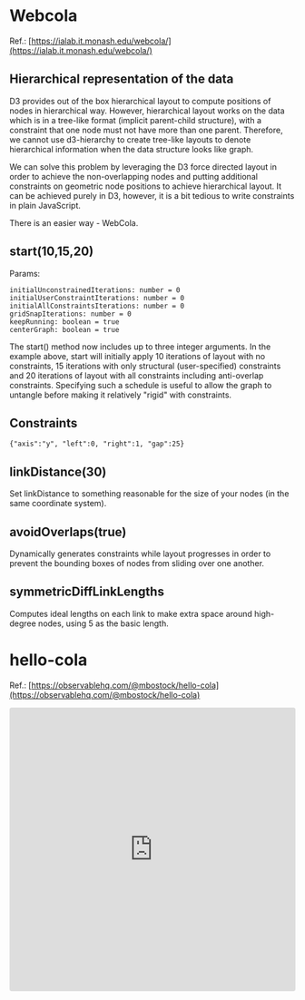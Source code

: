 # Webcola
Ref.: [https://ialab.it.monash.edu/webcola/](https://ialab.it.monash.edu/webcola/)

## Hierarchical representation of the data
D3 provides out of the box hierarchical layout to compute positions of nodes in hierarchical way. However, hierarchical layout works on the data which is in a tree-like format (implicit parent-child structure), with a constraint that one node must not have more than one parent. Therefore, we cannot use d3-hierarchy to create tree-like layouts to denote hierarchical information when the data structure looks like graph.

We can solve this problem by leveraging the D3 force directed layout in order to achieve the non-overlapping nodes and putting additional constraints on geometric node positions to achieve hierarchical layout. It can be achieved purely in D3, however, it is a bit tedious to write constraints in plain JavaScript.

There is an easier way - WebCola.

## start(10,15,20)
Params:
```
initialUnconstrainedIterations: number = 0
initialUserConstraintIterations: number = 0
initialAllConstraintsIterations: number = 0
gridSnapIterations: number = 0
keepRunning: boolean = true
centerGraph: boolean = true
```

The start() method now includes up to three integer arguments. In the example above, start will initially apply 10 iterations of layout with no constraints, 15 iterations with only structural (user-specified) constraints and 20 iterations of layout with all constraints including anti-overlap constraints. Specifying such a schedule is useful to allow the graph to untangle before making it relatively "rigid" with constraints.

## Constraints
```
{"axis":"y", "left":0, "right":1, "gap":25} 
```

## linkDistance(30)
Set linkDistance to something reasonable for the size of your nodes (in the same coordinate system).

## avoidOverlaps(true)
Dynamically generates constraints while layout progresses in order to prevent the bounding boxes of nodes from sliding over one another.

## symmetricDiffLinkLengths
Computes ideal lengths on each link to make extra space around high-degree nodes, using 5 as the basic length.

# hello-cola
Ref.: [https://observablehq.com/@mbostock/hello-cola](https://observablehq.com/@mbostock/hello-cola)

<iframe src="https://codesandbox.io/embed/d3-react-force-graph-webcola-2owbg3?fontsize=14&hidenavigation=1&module=%2Fsrc%2FForceGraph.js&theme=dark&view=preview"
     style="width:100%; height:500px; border:0; border-radius: 4px; overflow:hidden;"
     title="d3-react-force-graph-webcola"
     allow="accelerometer; ambient-light-sensor; camera; encrypted-media; geolocation; gyroscope; hid; microphone; midi; payment; usb; vr; xr-spatial-tracking"
     sandbox="allow-forms allow-modals allow-popups allow-presentation allow-same-origin allow-scripts"
   ></iframe>
